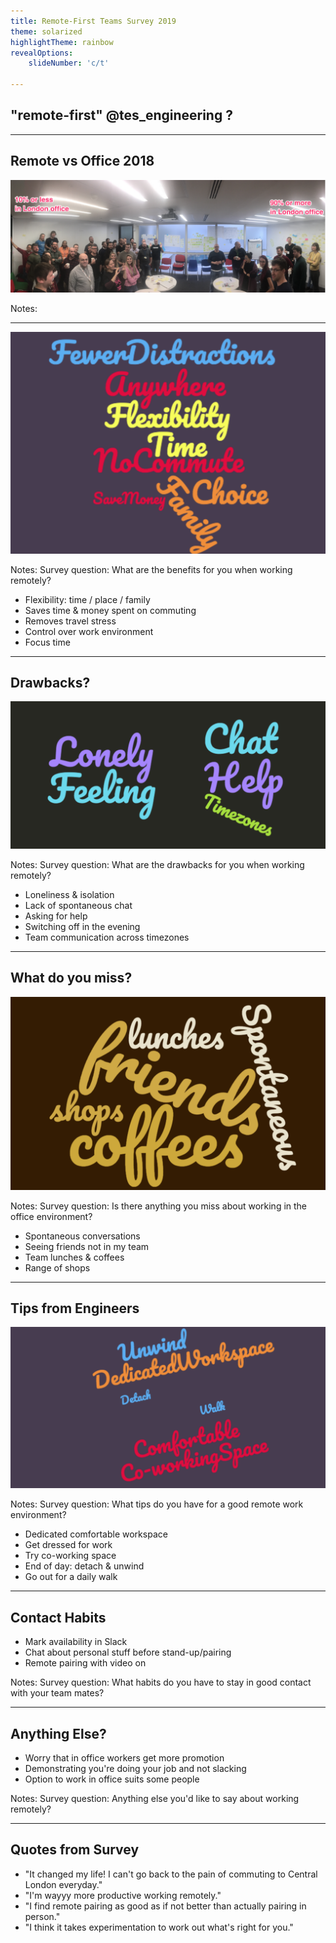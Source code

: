 ```yaml
---
title: Remote-First Teams Survey 2019
theme: solarized
highlightTheme: rainbow
revealOptions:
    slideNumber: 'c/t'

---
```


## "remote-first" @tes_engineering ?

---
## Remote vs Office 2018

![Engineering Week](images/eng-week.png)

Notes: 

---

![Word-cloud-benefits](images/remote-benefits.png)

Notes: 
Survey question: What are the benefits for you when working remotely?
* Flexibility: time / place / family
* Saves time & money spent on commuting
* Removes travel stress
* Control over work environment
* Focus time


---

## Drawbacks?

![Word-cloud-drawbacks](images/remote-drawbacks.png)

Notes: 
Survey question: What are the drawbacks for you when working remotely?
* Loneliness & isolation
* Lack of spontaneous chat
* Asking for help
* Switching off in the evening
* Team communication across timezones

---

## What do you miss?

![Word-cloud-miss](images/miss.png)


Notes: 
Survey question: Is there anything you miss about working in the office environment?
* Spontaneous conversations
* Seeing friends not in my team
* Team lunches & coffees
* Range of shops

---

## Tips from Engineers

![Word-cloud-tips](images/remote-tips.png)

Notes: 
Survey question: What tips do you have for a good remote work environment?
* Dedicated comfortable workspace
* Get dressed for work
* Try co-working space
* End of day: detach & unwind
* Go out for a daily walk

---

## Contact Habits

* Mark availability in Slack
* Chat about personal stuff before stand-up/pairing
* Remote pairing with video on

Notes: 
Survey question: What habits do you have to stay in good contact with your team mates?

---

## Anything Else?

* Worry that in office workers get more promotion
* Demonstrating you're doing your job and not slacking
* Option to work in office suits some people

Notes: 
Survey question: Anything else you'd like to say about working remotely?

---

## Quotes from Survey

* "It changed my life! I can't go back to the pain of commuting to Central London everyday."
* "I'm wayyy more productive working remotely."
* "I find remote pairing as good as if not better than actually pairing in person."
* "I think it takes experimentation to work out what's right for you."

